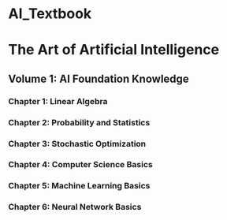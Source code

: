 # AI_Textbook

# The Art of Artificial Intelligence

## Volume 1: AI Foundation Knowledge

### Chapter 1: Linear Algebra

### Chapter 2: Probability and Statistics

### Chapter 3: Stochastic Optimization

### Chapter 4: Computer Science Basics

### Chapter 5: Machine Learning Basics

### Chapter 6: Neural Network Basics
